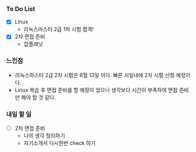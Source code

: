### To Do List

- [x] Linux
  - 리눅스마스터 2급 1차 시험 합격!
- [x] 2차 면접 준비
  - 잡플래닛 



### 느낀점

- 리눅스마스터 2급 2차 시험은 6월 13일 이다. 빠른 시일내에 2차 시험 신청 예정이다.
- Linux 복습 후 면접 준비를 할 예정이 었으나 생각보다 시간이 부족하여 면접 준비만 해야 할 것 같다.



### 내일 할 일

- [ ] 2차 면접 준비
  - 나의 생각 정리하기
  - 자기소개서 다시한번 check 하기

